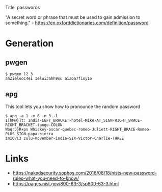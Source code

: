 Title: passwords

"A secret word or phrase that must be used to gain admission to something." - <https://en.oxforddictionaries.com/definition/password>

# Generation

## pwgen

```
$ pwgen 12 3
ahZielooC4ei Ielui3ahh9su aiZoa7fioy1o
```

## apg

This tool lets you show how to pronounce the random password

```
$ apg -a 1 -m 6 -n 3 -l
I[hM@}]t: India-LEFT_BRACKET-hotel-Mike-AT_SIGN-RIGHT_BRACE-RIGHT_BRACKET-tango-COLON
WoqrJ}R+ps Whiskey-oscar-quebec-romeo-Juliett-RIGHT_BRACE-Romeo-PLUS_SIGN-papa-sierra
zni6VC3 zulu-november-india-SIX-Victor-Charlie-THREE
```

# Links

- <https://nakedsecurity.sophos.com/2016/08/18/nists-new-password-rules-what-you-need-to-know/>
- <https://pages.nist.gov/800-63-3/sp800-63-3.html>
